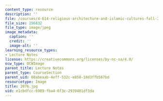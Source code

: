 ```yaml
---
content_type: resource
description: ''
file: /courses/4-614-religious-architecture-and-islamic-cultures-fall-2002/e1cbdfcc6989fba46f3c2939401df3da_2076.jpg
file_size: 256832
file_type: image/jpeg
image_metadata:
  caption: ''
  credit: ''
  image-alt: ''
learning_resource_types:
- Lecture Notes
license: https://creativecommons.org/licenses/by-nc-sa/4.0/
ocw_type: OCWImage
parent_title: Lecture Notes
parent_type: CourseSection
parent_uid: 68abeaab-4eff-532c-e858-18d3ffb567bd
resourcetype: Image
title: 2076.jpg
uid: e1cbdfcc-6989-fba4-6f3c-2939401df3da
---
```

